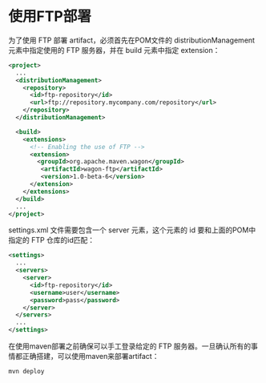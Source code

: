 # 使用FTP部署

为了使用 FTP 部署 artifact，必须首先在POM文件的 distributionManagement 元素中指定使用的 FTP 服务器，并在 build 元素中指定 extension：

```xml
<project>
  ...
  <distributionManagement>
    <repository>
      <id>ftp-repository</id>
      <url>ftp://repository.mycompany.com/repository</url>
    </repository>
  </distributionManagement>

  <build>
    <extensions>
      <!-- Enabling the use of FTP -->
      <extension>
        <groupId>org.apache.maven.wagon</groupId>
         <artifactId>wagon-ftp</artifactId>
         <version>1.0-beta-6</version>
      </extension>
    </extensions>
  </build>
  ...
</project>
```

settings.xml 文件需要包含一个 server 元素，这个元素的 id 要和上面的POM中指定的 FTP 仓库的id匹配：

```xml
<settings>
  ...
  <servers>
    <server>
      <id>ftp-repository</id>
      <username>user</username>
      <password>pass</password>
    </server>
  </servers>
  ...
</settings>
```

在使用maven部署之前确保可以手工登录给定的 FTP 服务器。一旦确认所有的事情都正确搭建，可以使用maven来部署artifact：

```bash
mvn deploy
```

